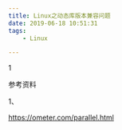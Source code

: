 ```yaml
---
title: Linux之动态库版本兼容问题
date: 2019-06-18 10:51:31
tags:
	- Linux

---
```


1



参考资料

1、

https://ometer.com/parallel.html